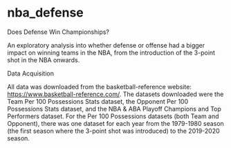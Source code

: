 # nba_defense

Does Defense Win Championships?

An exploratory analysis into whether defense or offense had a bigger impact on winning teams in the NBA, from the introduction of the 3-point shot in the NBA onwards.

Data Acquisition

All data was downloaded from the basketball-reference website: https://www.basketball-reference.com/. The datasets downloaded were the Team Per 100 Possessions Stats dataset, the Opponent Per 100 Possessions Stats dataset, and the NBA & ABA Playoff Champions and Top Performers dataset. For the Per 100 Possessions datasets (both Team and Opponent), there was one dataset for each year from the 1979-1980 season (the first season where the 3-point shot was introduced) to the 2019-2020 season.
